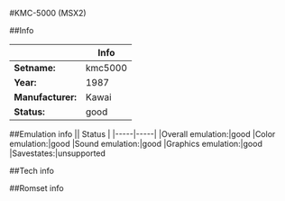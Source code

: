 #KMC-5000 (MSX2)

##Info

||Info|
|-----|-----|
|**Setname:**|kmc5000
|**Year:**|1987
|**Manufacturer:**|Kawai
|**Status:**|good

##Emulation info
|| Status |
|-----|-----|
|Overall emulation:|good
|Color emulation:|good
|Sound emulation:|good
|Graphics emulation:|good
|Savestates:|unsupported

##Tech info

##Romset info

<!--- START OF EDITED COMMENT DO NOT TOUCH TEXT ABOVE-->
